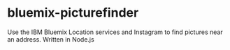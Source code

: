 bluemix-picturefinder
=====================

Use the IBM Bluemix Location services and Instagram to find pictures near an address. Written in Node.js
